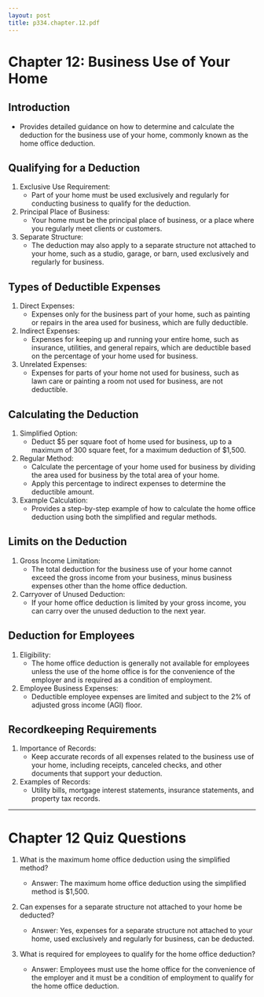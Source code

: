 ```yaml
---
layout: post
title: p334.chapter.12.pdf
--- 
```


# Chapter 12: Business Use of Your Home

## Introduction

- Provides detailed guidance on how to determine and calculate the deduction for the business use of your home, commonly known as the home office deduction.

## Qualifying for a Deduction

1. Exclusive Use Requirement:
   - Part of your home must be used exclusively and regularly for conducting business to qualify for the deduction.
2. Principal Place of Business:
   - Your home must be the principal place of business, or a place where you regularly meet clients or customers.
3. Separate Structure:
   - The deduction may also apply to a separate structure not attached to your home, such as a studio, garage, or barn, used exclusively and regularly for business.

## Types of Deductible Expenses

1. Direct Expenses:
   - Expenses only for the business part of your home, such as painting or repairs in the area used for business, which are fully deductible.
2. Indirect Expenses:
   - Expenses for keeping up and running your entire home, such as insurance, utilities, and general repairs, which are deductible based on the percentage of your home used for business.
3. Unrelated Expenses:
   - Expenses for parts of your home not used for business, such as lawn care or painting a room not used for business, are not deductible.

## Calculating the Deduction

1. Simplified Option:
   - Deduct $5 per square foot of home used for business, up to a maximum of 300 square feet, for a maximum deduction of $1,500.
2. Regular Method:
   - Calculate the percentage of your home used for business by dividing the area used for business by the total area of your home.
   - Apply this percentage to indirect expenses to determine the deductible amount.
3. Example Calculation:
   - Provides a step-by-step example of how to calculate the home office deduction using both the simplified and regular methods.

## Limits on the Deduction

1. Gross Income Limitation:
   - The total deduction for the business use of your home cannot exceed the gross income from your business, minus business expenses other than the home office deduction.
2. Carryover of Unused Deduction:
   - If your home office deduction is limited by your gross income, you can carry over the unused deduction to the next year.

## Deduction for Employees

1. Eligibility: 
   - The home office deduction is generally not available for employees unless the use of the home office is for the convenience of the employer and is required as a condition of employment.
2. Employee Business Expenses:
   - Deductible employee expenses are limited and subject to the 2% of adjusted gross income (AGI) floor.

## Recordkeeping Requirements

1. Importance of Records:
   - Keep accurate records of all expenses related to the business use of your home, including receipts, canceled checks, and other documents that support your deduction.
2. Examples of Records:
   - Utility bills, mortgage interest statements, insurance statements, and property tax records.

---

# Chapter 12 Quiz Questions

1. What is the maximum home office deduction using the simplified method?
   - Answer: The maximum home office deduction using the simplified method is $1,500.

2. Can expenses for a separate structure not attached to your home be deducted?
   - Answer: Yes, expenses for a separate structure not attached to your home, used exclusively and regularly for business, can be deducted.

3. What is required for employees to qualify for the home office deduction?
   - Answer: Employees must use the home office for the convenience of the employer and it must be a condition of employment to qualify for the home office deduction.
